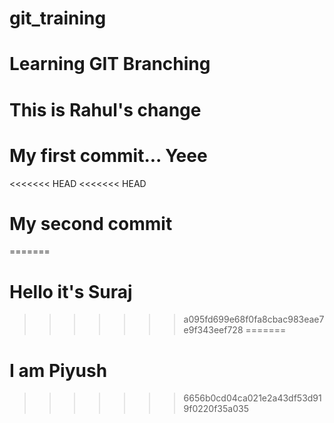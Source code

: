 # git_training

# Learning GIT Branching

# This is Rahul's change
# My first commit... Yeee
<<<<<<< HEAD
<<<<<<< HEAD
# My second commit
=======
# Hello it's Suraj
>>>>>>> a095fd699e68f0fa8cbac983eae7e9f343eef728
=======
# I am Piyush
>>>>>>> 6656b0cd04ca021e2a43df53d919f0220f35a035

